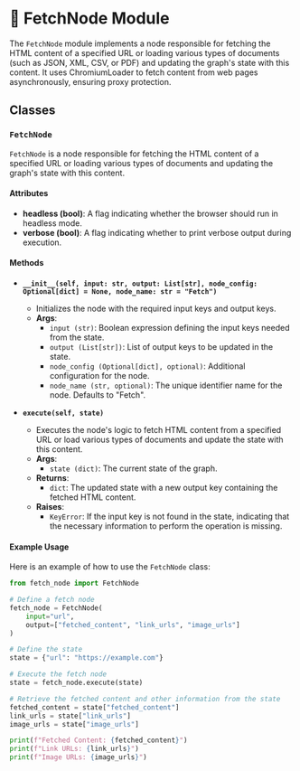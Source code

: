# 🦊 FetchNode Module

The `FetchNode` module implements a node responsible for fetching the HTML content of a specified URL or loading various types of documents (such as JSON, XML, CSV, or PDF) and updating the graph's state with this content. It uses ChromiumLoader to fetch content from web pages asynchronously, ensuring proxy protection.

## Classes

### `FetchNode`

`FetchNode` is a node responsible for fetching the HTML content of a specified URL or loading various types of documents and updating the graph's state with this content.

#### Attributes

- **headless (bool)**: A flag indicating whether the browser should run in headless mode.
- **verbose (bool)**: A flag indicating whether to print verbose output during execution.

#### Methods

- **`__init__(self, input: str, output: List[str], node_config: Optional[dict] = None, node_name: str = "Fetch")`**
  - Initializes the node with the required input keys and output keys.
  - **Args**:
    - `input (str)`: Boolean expression defining the input keys needed from the state.
    - `output (List[str])`: List of output keys to be updated in the state.
    - `node_config (Optional[dict], optional)`: Additional configuration for the node.
    - `node_name (str, optional)`: The unique identifier name for the node. Defaults to "Fetch".

- **`execute(self, state)`**
  - Executes the node's logic to fetch HTML content from a specified URL or load various types of documents and update the state with this content.
  - **Args**:
    - `state (dict)`: The current state of the graph.
  - **Returns**:
    - `dict`: The updated state with a new output key containing the fetched HTML content.
  - **Raises**:
    - `KeyError`: If the input key is not found in the state, indicating that the necessary information to perform the operation is missing.

#### Example Usage

Here is an example of how to use the `FetchNode` class:

```python
from fetch_node import FetchNode

# Define a fetch node
fetch_node = FetchNode(
    input="url", 
    output=["fetched_content", "link_urls", "image_urls"]
)

# Define the state
state = {"url": "https://example.com"}

# Execute the fetch node
state = fetch_node.execute(state)

# Retrieve the fetched content and other information from the state
fetched_content = state["fetched_content"]
link_urls = state["link_urls"]
image_urls = state["image_urls"]

print(f"Fetched Content: {fetched_content}")
print(f"Link URLs: {link_urls}")
print(f"Image URLs: {image_urls}")
